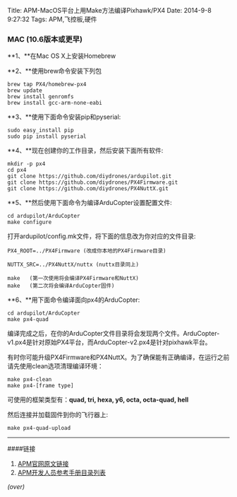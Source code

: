 Title: APM-MacOS平台上用Make方法编译Pixhawk/PX4
Date: 2014-9-8 9:27:32 
Tags: APM,飞控板,硬件

### MAC (10.6版本或更早) ###
**1、**在Mac OS X上安装Homebrew

**2、**使用brew命令安装下列包

    brew tap PX4/homebrew-px4
    brew update
    brew install genromfs
    brew install gcc-arm-none-eabi

**3、**使用下面命令安装pip和pyserial:

    sudo easy_install pip
    sudo pip install pyserial

**4、**现在创建你的工作目录，然后安装下面所有软件:

    mkdir -p px4
    cd px4
    git clone https://github.com/diydrones/ardupilot.git
    git clone https://github.com/diydrones/PX4Firmware.git
    git clone https://github.com/diydrones/PX4NuttX.git

**5、**然后使用下面命令为编译ArduCopter设置配置文件:

    cd ardupilot/ArduCopter
    make configure

打开ardupilot/config.mk文件，将下面的信息改为你对应的文件目录:
    
    PX4_ROOT=../PX4Firmware (改成你本地的PX4Firmware目录)
    
    NUTTX_SRC=../PX4NuttX/nuttx (nuttx目录同上)

    make   (第一次使用将会编译PX4Firmware和NuttX)
    make   (第二次将会编译ArduCopter固件)

**6、**用下面命令编译面向px4的ArduCopter:

    cd ardupilot/ArduCopter
    make px4-quad

编译完成之后，在你的ArduCopter文件目录将会发现两个文件。ArduCopter-v1.px4是针对原始PX4平台，而ArduCopter-v2.px4是针对pixhawk平台。

有时你可能升级PX4Firmware和PX4NuttX。为了确保能有正确编译，在运行之前请先使用clean选项清理编译环境：

    make px4-clean
    make px4-[frame type]

可使用的框架类型有：**quad, tri, hexa, y6, octa, octa-quad, hell**

然后连接并加载固件到你的飞行器上:

    make px4-quad-upload


----------
####链接

1. [APM官网原文链接](http://dev.ardupilot.com/wiki/building-px4-with-make-on-mac/)
1. [APM开发人员参考手册目录列表]({filename}2014-08-29-APM-开发人员参考手册目录列表.md)

*(over)*